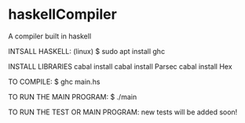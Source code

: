 # haskellCompiler
A compiler built in haskell

INTSALL HASKELL: (linux)
  $ sudo apt install ghc

INSTALL LIBRARIES
	cabal install
	cabal install Parsec
	cabal install Hex

TO COMPILE:
  $ ghc main.hs
  
TO RUN THE MAIN PROGRAM:
  $ ./main

TO RUN THE TEST OR MAIN PROGRAM:
  new tests will be added soon!
